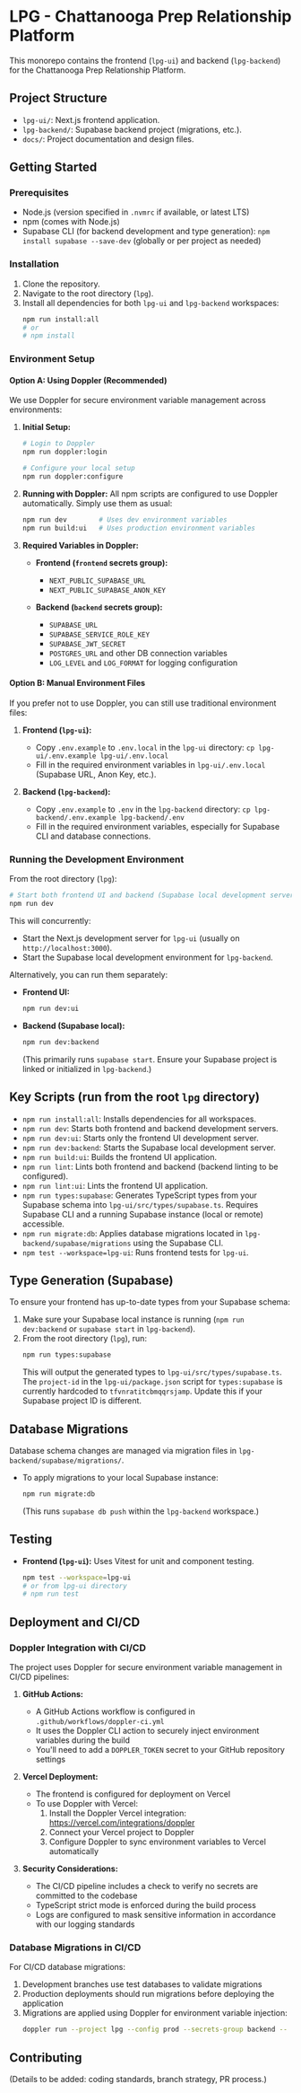 # LPG - Chattanooga Prep Relationship Platform

This monorepo contains the frontend (`lpg-ui`) and backend (`lpg-backend`) for the Chattanooga Prep Relationship Platform.

## Project Structure

- `lpg-ui/`: Next.js frontend application.
- `lpg-backend/`: Supabase backend project (migrations, etc.).
- `docs/`: Project documentation and design files.

## Getting Started

### Prerequisites

- Node.js (version specified in `.nvmrc` if available, or latest LTS)
- npm (comes with Node.js)
- Supabase CLI (for backend development and type generation): `npm install supabase --save-dev` (globally or per project as needed)

### Installation

1.  Clone the repository.
2.  Navigate to the root directory (`lpg`).
3.  Install all dependencies for both `lpg-ui` and `lpg-backend` workspaces:
    ```bash
    npm run install:all
    # or
    # npm install
    ```

### Environment Setup

#### Option A: Using Doppler (Recommended)

We use Doppler for secure environment variable management across environments:

1. **Initial Setup:**
   ```bash
   # Login to Doppler
   npm run doppler:login
   
   # Configure your local setup
   npm run doppler:configure
   ```

2. **Running with Doppler:**
   All npm scripts are configured to use Doppler automatically. Simply use them as usual:
   ```bash
   npm run dev        # Uses dev environment variables
   npm run build:ui   # Uses production environment variables
   ```

3. **Required Variables in Doppler:**
   * **Frontend (`frontend` secrets group):**
     - `NEXT_PUBLIC_SUPABASE_URL`
     - `NEXT_PUBLIC_SUPABASE_ANON_KEY`
   
   * **Backend (`backend` secrets group):**
     - `SUPABASE_URL`
     - `SUPABASE_SERVICE_ROLE_KEY`
     - `SUPABASE_JWT_SECRET`
     - `POSTGRES_URL` and other DB connection variables
     - `LOG_LEVEL` and `LOG_FORMAT` for logging configuration

#### Option B: Manual Environment Files

If you prefer not to use Doppler, you can still use traditional environment files:

1. **Frontend (`lpg-ui`):**
   * Copy `.env.example` to `.env.local` in the `lpg-ui` directory: `cp lpg-ui/.env.example lpg-ui/.env.local`
   * Fill in the required environment variables in `lpg-ui/.env.local` (Supabase URL, Anon Key, etc.).

2. **Backend (`lpg-backend`):**
   * Copy `.env.example` to `.env` in the `lpg-backend` directory: `cp lpg-backend/.env.example lpg-backend/.env`
   * Fill in the required environment variables, especially for Supabase CLI and database connections.

### Running the Development Environment

From the root directory (`lpg`):

```bash
# Start both frontend UI and backend (Supabase local development server)
npm run dev
```

This will concurrently:
- Start the Next.js development server for `lpg-ui` (usually on `http://localhost:3000`).
- Start the Supabase local development environment for `lpg-backend`.

Alternatively, you can run them separately:

- **Frontend UI:**
  ```bash
  npm run dev:ui
  ```
- **Backend (Supabase local):**
  ```bash
  npm run dev:backend
  ```
  (This primarily runs `supabase start`. Ensure your Supabase project is linked or initialized in `lpg-backend`.)

## Key Scripts (run from the root `lpg` directory)

- `npm run install:all`: Installs dependencies for all workspaces.
- `npm run dev`: Starts both frontend and backend development servers.
- `npm run dev:ui`: Starts only the frontend UI development server.
- `npm run dev:backend`: Starts the Supabase local development server.
- `npm run build:ui`: Builds the frontend UI application.
- `npm run lint`: Lints both frontend and backend (backend linting to be configured).
- `npm run lint:ui`: Lints the frontend UI application.
- `npm run types:supabase`: Generates TypeScript types from your Supabase schema into `lpg-ui/src/types/supabase.ts`. Requires Supabase CLI and a running Supabase instance (local or remote) accessible.
- `npm run migrate:db`: Applies database migrations located in `lpg-backend/supabase/migrations` using the Supabase CLI.
- `npm test --workspace=lpg-ui`: Runs frontend tests for `lpg-ui`.

## Type Generation (Supabase)

To ensure your frontend has up-to-date types from your Supabase schema:

1.  Make sure your Supabase local instance is running (`npm run dev:backend` or `supabase start` in `lpg-backend`).
2.  From the root directory (`lpg`), run:
    ```bash
    npm run types:supabase
    ```
    This will output the generated types to `lpg-ui/src/types/supabase.ts`.
    The `project-id` in the `lpg-ui/package.json` script for `types:supabase` is currently hardcoded to `tfvnratitcbmqqrsjamp`. Update this if your Supabase project ID is different.

## Database Migrations

Database schema changes are managed via migration files in `lpg-backend/supabase/migrations/`.

- To apply migrations to your local Supabase instance:
  ```bash
  npm run migrate:db
  ```
  (This runs `supabase db push` within the `lpg-backend` workspace.)

## Testing

- **Frontend (`lpg-ui`):**
  Uses Vitest for unit and component testing.
  ```bash
  npm test --workspace=lpg-ui
  # or from lpg-ui directory
  # npm run test
  ```

## Deployment and CI/CD

### Doppler Integration with CI/CD

The project uses Doppler for secure environment variable management in CI/CD pipelines:

1. **GitHub Actions:**
   * A GitHub Actions workflow is configured in `.github/workflows/doppler-ci.yml`
   * It uses the Doppler CLI action to securely inject environment variables during the build
   * You'll need to add a `DOPPLER_TOKEN` secret to your GitHub repository settings

2. **Vercel Deployment:**
   * The frontend is configured for deployment on Vercel
   * To use Doppler with Vercel:
     1. Install the Doppler Vercel integration: https://vercel.com/integrations/doppler
     2. Connect your Vercel project to Doppler
     3. Configure Doppler to sync environment variables to Vercel automatically

3. **Security Considerations:**
   * The CI/CD pipeline includes a check to verify no secrets are committed to the codebase
   * TypeScript strict mode is enforced during the build process
   * Logs are configured to mask sensitive information in accordance with our logging standards

### Database Migrations in CI/CD

For CI/CD database migrations:

1. Development branches use test databases to validate migrations
2. Production deployments should run migrations before deploying the application
3. Migrations are applied using Doppler for environment variable injection:
   ```bash
   doppler run --project lpg --config prod --secrets-group backend -- npm run migrate:db
   ```

## Contributing

(Details to be added: coding standards, branch strategy, PR process.)
